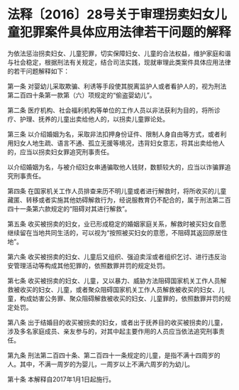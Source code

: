 # 法释〔2016〕28号关于审理拐卖妇女儿童犯罪案件具体应用法律若干问题的解释

<!-- INFO END -->

为依法惩治拐卖妇女、儿童犯罪，切实保障妇女、儿童的合法权益，维护家庭和谐与社会稳定，根据刑法有关规定，结合司法实践，现就审理此类案件具体应用法律的若干问题解释如下：

第一条 对婴幼儿采取欺骗、利诱等手段使其脱离监护人或者看护人的，视为刑法第二百四十条第一款第（六）项规定的“偷盗婴幼儿”。

第二条 医疗机构、社会福利机构等单位的工作人员以非法获利为目的，将所诊疗、护理、抚养的儿童出卖给他人的，以拐卖儿童罪论处。

第三条 以介绍婚姻为名，采取非法扣押身份证件、限制人身自由等方式，或者利用妇女人地生疏、语言不通、孤立无援等境况，违背妇女意志，将其出卖给他人的，应当以拐卖妇女罪追究刑事责任。

以介绍婚姻为名，与被介绍妇女串通骗取他人钱财，数额较大的，应当以诈骗罪追究刑事责任。

第四条 在国家机关工作人员排查来历不明儿童或者进行解救时，将所收买的儿童藏匿、转移或者实施其他妨碍解救行为，经说服教育仍不配合的，属于刑法第二百四十一条第六款规定的“阻碍对其进行解救”。

第五条 收买被拐卖的妇女，业已形成稳定的婚姻家庭关系，解救时被买妇女自愿继续留在当地共同生活的，可以视为“按照被买妇女的意愿，不阻碍其返回原居住地”。

第六条 收买被拐卖的妇女、儿童后又组织、强迫卖淫或者组织乞讨、进行违反治安管理活动等构成其他犯罪的，依照数罪并罚的规定处罚。

第七条 收买被拐卖的妇女、儿童，又以暴力、威胁方法阻碍国家机关工作人员解救被收买的妇女、儿童，或者聚众阻碍国家机关工作人员解救被收买的妇女、儿童，构成妨害公务罪、聚众阻碍解救被收买的妇女、儿童罪的，依照数罪并罚的规定处罚。

第八条 出于结婚目的收买被拐卖的妇女，或者出于抚养目的收买被拐卖的儿童，涉及多名家庭成员、亲友参与的，对其中起主要作用的人员应当依法追究刑事责任。

第九条 刑法第二百四十条、第二百四十一条规定的儿童，是指不满十四周岁的人。其中，不满一周岁的为婴儿，一周岁以上不满六周岁的为幼儿。

第十条 本解释自2017年1月1日起施行。